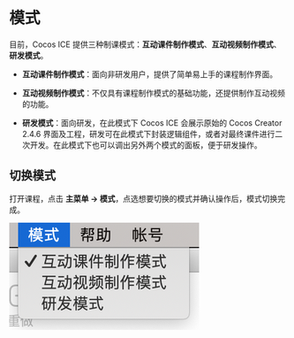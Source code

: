 # 模式

目前，Cocos ICE 提供三种制课模式：**互动课件制作模式**、**互动视频制作模式**、**研发模式**。

- **互动课件制作模式**：面向非研发用户，提供了简单易上手的课程制作界面。

- **互动视频制作模式**：不仅具有课程制作模式的基础功能，还提供制作互动视频的功能。

- **研发模式**：面向研发，在此模式下 Cocos ICE 会展示原始的 Cocos Creator 2.4.6 界面及工程，研发可在此模式下封装逻辑组件，或者对最终课件进行二次开发。在此模式下也可以调出另外两个模式的面板，便于研发操作。

## 切换模式

打开课程，点击 **主菜单 -> 模式**，点选想要切换的模式并确认操作后，模式切换完成。

![模式切换](../img/Mode_switch.png)